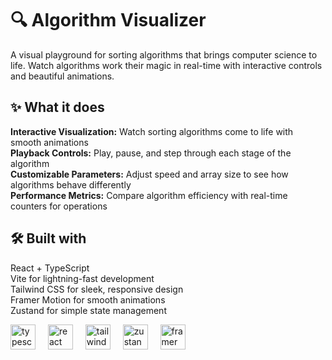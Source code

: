 <h1 align="left">🔍 Algorithm Visualizer</h1>

<p align="left">A visual playground for sorting algorithms that brings computer science to life. Watch algorithms work their magic in real-time with interactive controls and beautiful animations.</p>

<h2 align="left">✨ What it does</h2>

<p align="left"><strong>Interactive Visualization:</strong> Watch sorting algorithms come to life with smooth animations<br><strong>Playback Controls:</strong> Play, pause, and step through each stage of the algorithm<br><strong>Customizable Parameters:</strong> Adjust speed and array size to see how algorithms behave differently<br><strong>Performance Metrics:</strong> Compare algorithm efficiency with real-time counters for operations</p>

<h2 align="left">🛠️ Built with</h2>

<p align="left">React + TypeScript<br>Vite for lightning-fast development<br>Tailwind CSS for sleek, responsive design<br>Framer Motion for smooth animations<br>Zustand for simple state management</p>

<div align="left">
  <img src="https://cdn.jsdelivr.net/gh/devicons/devicon/icons/typescript/typescript-original.svg" height="40" alt="typescript logo"  />
  <img width="12" />
  <img src="https://cdn.jsdelivr.net/gh/devicons/devicon/icons/react/react-original.svg" height="40" alt="react logo"  />
  <img width="12" />
  <img src="https://cdn.simpleicons.org/tailwindcss/06B6D4" height="40" alt="tailwindcss logo"  />
  <img width="12" />
  <img src="https://encrypted-tbn0.gstatic.com/images?q=tbn:ANd9GcRpHj4UwTW4ANSlNjzQOiiOqfDa6kal9RpF0A&s" height="40" alt="zustand logo" />

<img width="12" />
  <img src="https://www.tpisoftware.com/tpu/File/html/202009/20200929151429/images/20200926171128.png" height="40" alt="framer motion logo" />

</div>